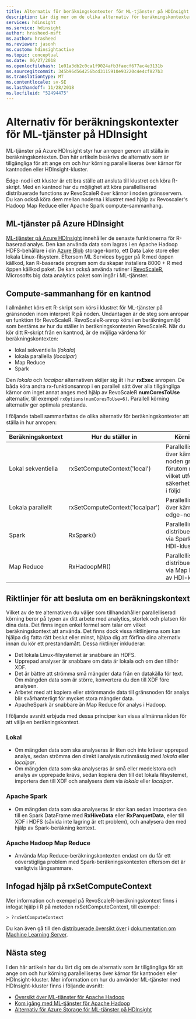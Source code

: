 ```yaml
---
title: Alternativ för beräkningskontexter för ML-tjänster på HDInsight - Azure
description: Lär dig mer om de olika alternativ för beräkningskontexter finns tillgängliga för användare med ML-tjänster på HDInsight
services: hdinsight
ms.service: hdinsight
author: hrasheed-msft
ms.author: hrasheed
ms.reviewer: jasonh
ms.custom: hdinsightactive
ms.topic: conceptual
ms.date: 06/27/2018
ms.openlocfilehash: 1e01a3db2c0ca1f9024afb3faecf677ac4e3131b
ms.sourcegitcommit: 345b96d564256bcd3115910e93220c4e4cf827b3
ms.translationtype: MT
ms.contentlocale: sv-SE
ms.lasthandoff: 11/28/2018
ms.locfileid: "52494475"
---
```

# <a name="compute-context-options-for-ml-services-on-hdinsight"></a>Alternativ för beräkningskontexter för ML-tjänster på HDInsight

ML-tjänster på Azure HDInsight styr hur anropen genom att ställa in beräkningskontexten. Den här artikeln beskrivs de alternativ som är tillgängliga för att ange om och hur körning parallelliseras över kärnor för kantnoden eller HDInsight-kluster.

Edge-nod i ett kluster är ett bra ställe att ansluta till klustret och köra R-skript. Med en kantnod har du möjlighet att köra parallelliserad distribuerade functions av RevoScaleR över kärnor i noden gränsservern. Du kan också köra dem mellan noderna i klustret med hjälp av Revoscaler's Hadoop Map Reduce eller Apache Spark compute-sammanhang.

## <a name="ml-services-on-azure-hdinsight"></a>ML-tjänster på Azure HDInsight
[ML-tjänster på Azure HDInsight](r-server-overview.md) innehåller de senaste funktionerna för R-baserad analys. Den kan använda data som lagras i en Apache Hadoop HDFS-behållare i din [Azure Blob](../../storage/common/storage-introduction.md "Azure Blob storage") storage-konto, ett Data Lake store eller lokala Linux-filsystem. Eftersom ML Services bygger på R med öppen källkod, kan R-baserade program som du skapar installera 8000 + R med öppen källkod paket. De kan också använda rutiner i [RevoScaleR](https://docs.microsoft.com/machine-learning-server/r-reference/revoscaler/revoscaler), Microsofts big data analytics paket som ingår i ML-tjänster.  

## <a name="compute-contexts-for-an-edge-node"></a>Compute-sammanhang för en kantnod
I allmänhet körs ett R-skript som körs i klustret för ML-tjänster på gränsnoden inom interpret R på noden. Undantagen är de steg som anropar en funktion för RevoScaleR. RevoScaleR-anrop körs i en beräkningsmiljö som bestäms av hur du ställer in beräkningskontexten RevoScaleR.  När du kör ditt R-skript från en kantnod, är de möjliga värdena för beräkningskontexten:

- lokal sekventiella (*lokala*)
- lokala parallella (*localpar*)
- Map Reduce
- Spark

Den *lokala* och *localpar* alternativen skiljer sig åt i hur **rxExec** anropen. De båda köra andra rx-funktionsanrop i en parallell sätt över alla tillgängliga kärnor om inget annat anges med hjälp av RevoScaleR **numCoresToUse** alternativ, till exempel `rxOptions(numCoresToUse=6)`. Parallell körning alternativ ger optimala prestanda.

I följande tabell sammanfattas de olika alternativ för beräkningskontexter att ställa in hur anropen:

| Beräkningskontext  | Hur du ställer in                      | Körningskontext                        |
| ---------------- | ------------------------------- | ---------------------------------------- |
| Lokal sekventiella | rxSetComputeContext('local')    | Parallelliserad körning över kärnorna av noden gränsservern förutom rxExec-anrop, vilket utförs säkerhetskopieringarna i följd |
| Lokala parallellt   | rxSetComputeContext('localpar') | Parallelliserad körning över kärnorna av edge-nod-servern |
| Spark            | RxSpark()                       | Parallelliserad distribuerade körning via Spark noder av HDI-kluster |
| Map Reduce       | RxHadoopMR()                    | Parallelliserad distribuerade körning via Map Reduce noder av HDI-kluster |

## <a name="guidelines-for-deciding-on-a-compute-context"></a>Riktlinjer för att besluta om en beräkningskontext

Vilket av de tre alternativen du väljer som tillhandahåller parallelliserad körning beror på typen av ditt arbete med analytics, storlek och platsen för dina data. Det finns ingen enkel formel som talar om vilket beräkningskontext att använda. Det finns dock vissa riktlinjerna som kan hjälpa dig fatta rätt beslut eller minst, hjälpa dig att förfina dina alternativ innan du kör ett prestandamått. Dessa riktlinjer inkluderar:

- Det lokala Linux-filsystemet är snabbare än HDFS.
- Upprepad analyser är snabbare om data är lokala och om den tillhör XDF.
- Det är bättre att strömma små mängder data från en datakälla för text. Om mängden data som är större, konvertera du den till XDF före analysen.
- Arbetet med att kopiera eller strömmande data till gränsnoden för analys blir svårhanterligt för mycket stora mängder data.
- ApacheSpark är snabbare än Map Reduce för analys i Hadoop.

I följande avsnitt erbjuda med dessa principer kan vissa allmänna råden för att välja en beräkningskontext.

### <a name="local"></a>Lokal
* Om mängden data som ska analyseras är liten och inte kräver upprepad analys, sedan strömma den direkt i analysis rutinmässig med *lokala* eller *localpar*.
* Om mängden data som ska analyseras är små eller medelstora och analys av upprepade krävs, sedan kopiera den till det lokala filsystemet, importera den till XDF och analysera dem via *lokala* eller *localpar*.

### <a name="apache-spark"></a>Apache Spark
* Om mängden data som ska analyseras är stor kan sedan importera den till en Spark DataFrame med **RxHiveData** eller **RxParquetData**, eller till XDF i HDFS (såvida inte lagring är ett problem), och analysera den med hjälp av Spark-beräkning kontext.

### <a name="apache-hadoop-map-reduce"></a>Apache Hadoop Map Reduce
* Använda Map Reduce-beräkningskontexten endast om du får ett oöverstigliga problem med Spark-beräkningskontexten eftersom det är vanligtvis långsammare.  

## <a name="inline-help-on-rxsetcomputecontext"></a>Infogad hjälp på rxSetComputeContext
Mer information och exempel på RevoScaleR-beräkningskontext finns i infogat hjälp i R på metoden rxSetComputeContext, till exempel:

    > ?rxSetComputeContext

Du kan även gå till den [distribuerade översikt över](https://docs.microsoft.com/machine-learning-server/r/how-to-revoscaler-distributed-computing) i [dokumentation om Machine Learning Server](https://docs.microsoft.com/machine-learning-server/).

## <a name="next-steps"></a>Nästa steg
I den här artikeln har du lärt dig om de alternativ som är tillgängliga för att ange om och hur körning parallelliseras över kärnor för kantnoden eller HDInsight-kluster. Mer information om hur du använder ML-tjänster med HDInsight-kluster finns i följande avsnitt:

* [Översikt över ML-tjänster för Apache Hadoop](r-server-overview.md)
* [Kom igång med ML-tjänster för Apache Hadoop](r-server-get-started.md)
* [Alternativ för Azure Storage för ML-tjänster på HDInsight](r-server-storage.md)


